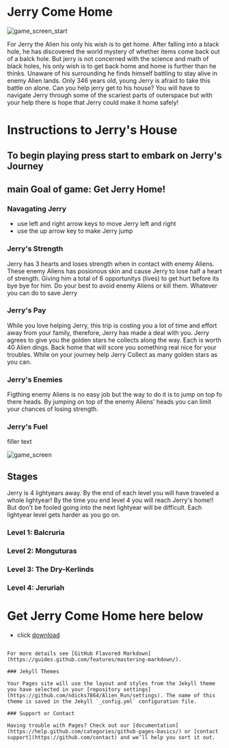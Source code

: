 # Jerry Come Home
![game_screen_start](https://user-images.githubusercontent.com/31481528/58826701-431b3a00-860f-11e9-8cd6-3085db2a2fed.PNG)

For Jerry the Alien his only his wish is to get home. After falling into a black hole, he has discovered the world mystery of whether items come back out of a balck hole. But jerry is not concerned with the science and math of black holes, his only wish is to get back home and home is further than he thinks. Unaware of his surrounding he finds himself battling to stay alive in enemy Alien lands. Only 346 years old, young Jerry is afraid to take this battle on alone. Can you help jerry get to his house? You will have to navigate Jerry through some of the scariest parts of outerspace but with your help there is hope that Jerry could make it home safely!

# Instructions to Jerry's House
## To begin playing press start to embark on Jerry's Journey
## main Goal of game: Get Jerry Home!

### Navagating Jerry
- use left and right arrow keys to move Jerry left and right
- use the up arrow key to make Jerry jump

### Jerry's Strength
Jerry has 3 hearts and loses strength when in contact with enemy Aliens. These enemy Aliens has posionous skin and cause Jerry to lose half a heart of strength. Giving him a total of 6 opportunitys (lives) to get hurt before its bye bye for him. Do your best to avoid enemy Aliens or kill them. Whatever you can do to save Jerry

### Jerry's Pay
While you love helping Jerry, this trip is costing you a lot of time and effort away from your family, therefore, Jerry has made a deal with you. Jerry agrees to give you the golden stars he collects along the way. Each is worth 40 Alien dings. Back home that will score you something real nice for your troubles. While on your journey help Jerry Collect as many golden stars as you can.

### Jerry's Enemies
Figthing enemy Aliens is no easy job but the way to do it is to jump on top fo there heads. By jumping on top of the enemy Aliens' heads you can limit your chances of losing strength.

### Jerry's Fuel
filler text

![game_screen](https://user-images.githubusercontent.com/31481528/58826638-1ebf5d80-860f-11e9-966d-509265ba82f6.PNG)

## Stages
Jerry is 4 lightyears away. By the end of each level you will have traveled a whole lightyear! By the time you end level 4 you will reach Jerry's home!! But don't be fooled going into the next lightyear will be difficult. Each lightyear level gets harder as you go on.

### Level 1: Balcruria

### Level 2: Monguturas

### Level 3: The Dry-Kerlinds

### Level 4: Jeruriah

# Get Jerry Come Home here below
- click [download](https://github.com/ndicks7864/Alien_Run/releases/download/v0.8.0/Alein.Run.exe)
```

For more details see [GitHub Flavored Markdown](https://guides.github.com/features/mastering-markdown/).

### Jekyll Themes

Your Pages site will use the layout and styles from the Jekyll theme you have selected in your [repository settings](https://github.com/ndicks7864/Alien_Run/settings). The name of this theme is saved in the Jekyll `_config.yml` configuration file.

### Support or Contact

Having trouble with Pages? Check out our [documentation](https://help.github.com/categories/github-pages-basics/) or [contact support](https://github.com/contact) and we’ll help you sort it out.
